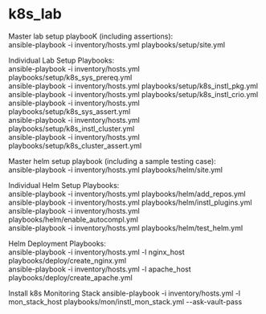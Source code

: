 # k8s_lab

Master lab setup playbooK (including assertions): </br>
ansible-playbook -i inventory/hosts.yml playbooks/setup/site.yml </br>

Individual Lab Setup Playbooks: </br>
ansible-playbook -i inventory/hosts.yml playbooks/setup/k8s_sys_prereq.yml </br>
ansible-playbook -i inventory/hosts.yml playbooks/setup/k8s_instl_pkg.yml  </br>
ansible-playbook -i inventory/hosts.yml playbooks/setup/k8s_instl_crio.yml </br>
ansible-playbook -i inventory/hosts.yml playbooks/setup/k8s_sys_assert.yml  </br>
ansible-playbook -i inventory/hosts.yml playbooks/setup/k8s_instl_cluster.yml  </br>
ansible-playbook -i inventory/hosts.yml playbooks/setup/k8s_cluster_assert.yml  </br>

Master helm setup playbook (including a sample testing case): </br>
ansible-playbook -i inventory/hosts.yml playbooks/helm/site.yml </br>

Individual Helm Setup Playbooks: </br>
ansible-playbook -i inventory/hosts.yml playbooks/helm/add_repos.yml </br>
ansible-playbook -i inventory/hosts.yml playbooks/helm/instl_plugins.yml </br>
ansible-playbook -i inventory/hosts.yml playbooks/helm/enable_autocompl.yml  </br>
ansible-playbook -i inventory/hosts.yml playbooks/helm/test_helm.yml  </br>

Helm Deployment Playbooks: </br>
ansible-playbook -i inventory/hosts.yml -l nginx_host playbooks/deploy/create_nginx.yml </br>
ansible-playbook -i inventory/hosts.yml -l apache_host playbooks/deploy/create_apache.yml </br>

Install k8s Monitoring Stack
ansible-playbook -i inventory/hosts.yml -l mon_stack_host playbooks/mon/instl_mon_stack.yml --ask-vault-pass </br>